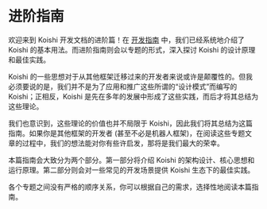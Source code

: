 # 进阶指南

欢迎来到 Koishi 开发文档的进阶篇！在 [开发指南](../guide/index.md) 中，我们已经系统地介绍了 Koishi 的基本用法。而进阶指南则会以专题的形式，深入探讨 Koishi 的设计原理和最佳实践。

Koishi 的一些思想对于从其他框架迁移过来的开发者来说或许是颠覆性的。但我必须要说的是，我们并不是为了应用和推广这些所谓的“设计模式”而编写的 Koishi；正相反，Koishi 是先在多年的发展中形成了这些实践，而后才将其总结为这些理论。

我们也意识到，这些理论的价值也并不局限于 Koishi，因此我们将其总结为这篇指南。如果你是其他框架的开发者 (甚至不必是机器人框架)，在阅读这些专题文章的过程中，我们的想法能对你有些许启发，那将是我们最大的荣幸。

本篇指南会大致分为两个部分。第一部分将介绍 Koishi 的架构设计、核心思想和运行原理。第二部分则会对一些常见的开发场景提供 Koishi 生态下的最佳实践。

各个专题之间没有严格的顺序关系，你可以根据自己的需求，选择性地阅读本篇指南。
